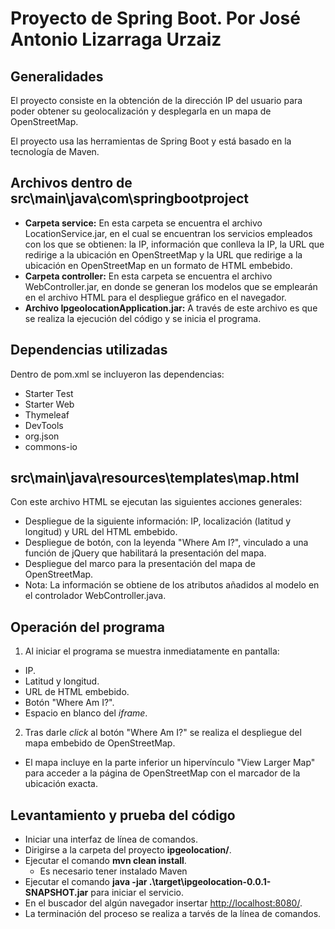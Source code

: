 # Proyecto de Spring Boot. Por José Antonio Lizarraga Urzaiz  

## Generalidades  

El proyecto consiste en la obtención de la dirección IP del usuario para poder obtener su geolocalización y desplegarla en un mapa de OpenStreetMap.  

El proyecto usa las herramientas de Spring Boot y está basado en la tecnología de Maven.  

## Archivos dentro de src\main\java\com\springbootproject

* **Carpeta service:** En esta carpeta se encuentra el archivo LocationService.jar, en el cual se encuentran los servicios empleados con los que se obtienen: la IP, información que conlleva la IP, la URL que redirige a la ubicación en OpenStreetMap y la URL que redirige a la ubicación en OpenStreetMap en un formato de HTML embebido.
* **Carpeta controller:** En esta carpeta se encuentra el archivo WebController.jar, en donde se generan los modelos que se emplearán en el archivo HTML para el despliegue gráfico en el navegador.
* **Archivo IpgeolocationApplication.jar:** A través de este archivo es que se realiza la ejecución del código y se inicia el programa.

## Dependencias utilizadas

Dentro de pom.xml se incluyeron las dependencias:

* Starter Test
* Starter Web
* Thymeleaf  
* DevTools
* org.json
* commons-io

## src\main\java\resources\templates\map.html

Con este archivo HTML se ejecutan las siguientes acciones generales:

* Despliegue de la siguiente información: IP, localización (latitud y longitud) y URL del HTML embebido.  
* Despliegue de botón, con la leyenda "Where Am I?", vinculado a una función de jQuery que habilitará la presentación del mapa.
* Despliegue del marco para la presentación del mapa de OpenStreetMap.
* Nota: La información se obtiene de los atributos añadidos al modelo en el controlador WebController.java.

## Operación del programa

1. Al iniciar el programa se muestra inmediatamente en pantalla:

* IP.
* Latitud y longitud.
* URL de HTML embebido.
* Botón "Where Am I?".
* Espacio en blanco del *iframe*.

2. Tras darle *click* al botón "Where Am I?" se realiza el despliegue del mapa embebido de OpenStreetMap.

* El mapa incluye en la parte inferior un hipervínculo "View Larger Map" para acceder a la página de OpenStreetMap con el marcador de la ubicación exacta.

## Levantamiento y prueba del código

* Iniciar una interfaz de línea de comandos.
* Dirigirse a la carpeta del proyecto **ipgeolocation/**.
* Ejecutar el comando **mvn clean install**.
  * Es necesario tener instalado Maven
* Ejecutar el comando **java -jar .\target\ipgeolocation-0.0.1-SNAPSHOT.jar** para iniciar el servicio.
* En el buscador del algún navegador insertar [http://localhost:8080/](http://localhost:8080/).
* La terminación del proceso se realiza a tarvés de la línea de comandos.
